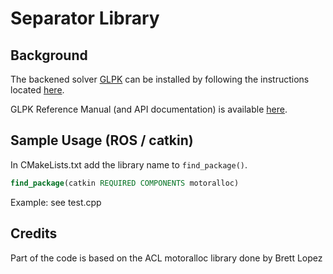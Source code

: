 Separator Library
========================

## Background

The backened solver [GLPK](https://www.gnu.org/software/glpk/) can be installed by following the instructions located [here](https://en.wikibooks.org/wiki/GLPK/Linux_OS#Install).

GLPK Reference Manual (and API documentation) is available [here](http://www.chiark.greenend.org.uk/doc/glpk-doc/glpk.pdf).

## Sample Usage (ROS / catkin)

In CMakeLists.txt add the library name to `find_package()`.

```cmake
find_package(catkin REQUIRED COMPONENTS motoralloc)
```

Example: see test.cpp

## Credits
Part of the code is based on the ACL motoralloc library done by Brett Lopez